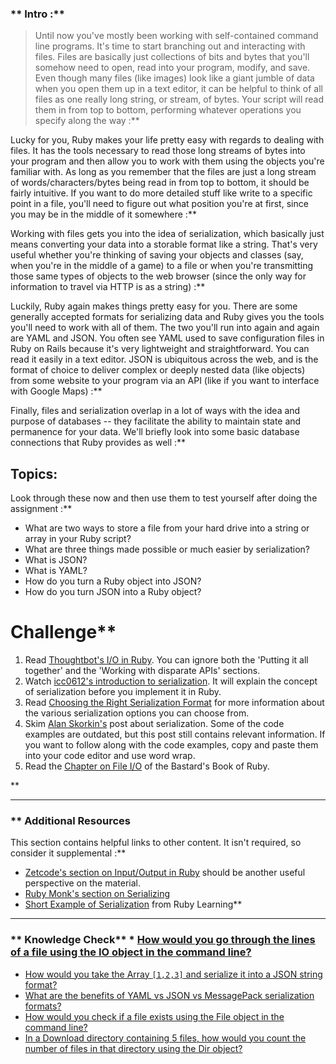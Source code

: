 ### ** Intro :** 
>Until now you've mostly been working with self-contained command line programs.  It's time to start branching out and interacting with files.  Files are basically just collections of bits and bytes that you'll somehow need to open, read into your program, modify, and save.  Even though many files (like images) look like a giant jumble of data when you open them up in a text editor, it can be helpful to think of all files as one really long string, or stream, of bytes.  Your script will read them in from top to bottom, performing whatever operations you specify along the way :**

Lucky for you, Ruby makes your life pretty easy with regards to dealing with files.  It has the tools necessary to read those long streams of bytes into your program and then allow you to work with them using the objects you're familiar with.  As long as you remember that the files are just a long stream of words/characters/bytes being read in from top to bottom, it should be fairly intuitive.  If you want to do more detailed stuff like write to a specific point in a file, you'll need to figure out what position you're at first, since you may be in the middle of it somewhere :**

Working with files gets you into the idea of serialization, which basically just means converting your data into a storable format like a string.  That's very useful whether you're thinking of saving your objects and classes (say, when you're in the middle of a game) to a file or when you're transmitting those same types of objects to the web browser (since the only way for information to travel via HTTP is as a string) :**

Luckily, Ruby again makes things pretty easy for you. There are some generally accepted formats for serializing data and Ruby gives you the tools you'll need to work with all of them.  The two you'll run into again and again are YAML and JSON.  You often see YAML used to save configuration files in Ruby on Rails because it's very lightweight and straightforward.  You can read it easily in a text editor.  JSON is ubiquitous across the web, and is the format of choice to deliver complex or deeply nested data (like objects) from some website to your program via an API (like if you want to interface with Google Maps) :**

Finally, files and serialization overlap in a lot of ways with the idea and purpose of databases -- they facilitate the ability to maintain state and permanence for your data.  We'll briefly look into some basic database connections that Ruby provides as well :**

## Topics:
Look through these now and then use them to test yourself after doing the assignment :**



* What are two ways to store a file from your hard drive into a string or array in your Ruby script?
* What are three things made possible or much easier by serialization?
* What is JSON?
* What is YAML?
* How do you turn a Ruby object into JSON?
* How do you turn JSON into a Ruby object?
# Challenge** <div class="lesson-content__panel" markdown="1">
  1. Read [Thoughtbot's I/O in Ruby](https://robots.thoughtbot.com/io-in-ruby). You can ignore both the 'Putting it all together' and the 'Working with disparate APIs' sections.
  2. Watch [icc0612's introduction to serialization](https://www.youtube.com/watch?v=uS37TujnLRw). It will explain the concept of serialization before you implement it in Ruby.
  3. Read [Choosing the Right Serialization Format](https://www.sitepoint.com/choosing-right-serialization-format/) for more information about the various serialization options you can choose from.
  4. Skim [Alan Skorkin's](http://www.skorks.com/2010/04/serializing-and-deserializing-objects-with-ruby/) post about serialization. Some of the code examples are outdated, but this post still contains relevant information. If you want to follow along with the code examples, copy and paste them into your code editor and use word wrap.
  5. Read the [Chapter on File I/O](http://ruby.bastardsbook.com/chapters/io/) of the Bastard's Book of Ruby.
</div>** 

---


### ** Additional Resources
This section contains helpful links to other content. It isn't required, so consider it supplemental :**



* [Zetcode's section on Input/Output in Ruby](http://zetcode.com/lang/rubytutorial/io/) should be another useful perspective on the material.
* [Ruby Monk's section on Serializing](https://web.archive.org/web/20160505174806/http://rubymonk.com/learning/books/4-ruby-primer-ascent/chapters/45-more-classes/lessons/104-serializing)
* [Short Example of Serialization](https://web.archive.org/web/20200627063721/http://rubylearning.com/satishtalim/object_serialization.html) from Ruby Learning** 

---


### ** Knowledge Check**   * <a class='knowledge-check-link' href='https://thoughtbot.com/blog/io-in-ruby'>How would you go through the lines of a file using the IO object in the command line?</a>
  * <a class='knowledge-check-link' href='https://www.sitepoint.com/choosing-right-serialization-format/'>How would you take the Array `[1,2,3]` and serialize it into a JSON string format?</a>
  * <a class='knowledge-check-link' href='https://www.sitepoint.com/choosing-right-serialization-format/'>What are the benefits of YAML vs JSON vs MessagePack serialization formats?</a>
  * <a class='knowledge-check-link' href='http://ruby.bastardsbook.com/chapters/io/'>How would you check if a file exists using the File object in the command line?</a>
  * <a class='knowledge-check-link' href='http://ruby.bastardsbook.com/chapters/io/'>In a Download directory containing 5 files, how would you count the number of files in that directory using the Dir object?</a>
